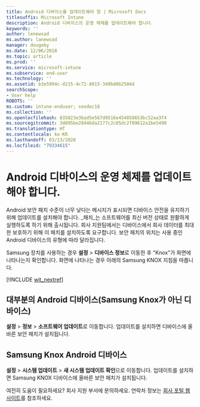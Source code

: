 ```yaml
---
title: Android 디바이스를 업데이트해야 함 | Microsoft Docs
titlesuffix: Microsoft Intune
description: Android 디바이스의 운영 체제를 업데이트해야 합니다.
keywords: ''
author: lenewsad
ms.author: lanewsad
manager: dougeby
ms.date: 12/06/2018
ms.topic: article
ms.prod: ''
ms.service: microsoft-intune
ms.subservice: end-user
ms.technology: ''
ms.assetid: b3e5994c-d215-4c72-8915-349bd0b2504d
searchScope:
- User help
ROBOTS: ''
ms.custom: intune-enduser; seodec18
ms.collection: ''
ms.openlocfilehash: 835823e3bad5e567d9516e454858653bc52aa3f4
ms.sourcegitcommit: 3d895be2844bda2177c2c85dc2f09612a1be5490
ms.translationtype: HT
ms.contentlocale: ko-KR
ms.lasthandoff: 03/13/2020
ms.locfileid: "79334615"
---
```

# <a name="you-need-to-update-your-android-devices-operating-system"></a>Android 디바이스의 운영 체제를 업데이트해야 합니다.

Android 보안 패치 수준이 너무 낮다는 메시지가 표시되면 디바이스 안전을 유지하기 위해 업데이트를 설치해야 합니다. _패치_는 소프트웨어를 최신 버전 상태로 원활하게 실행하도록 하기 위해 출시됩니다. 회사 지원팀에서는 디바이스에서 회사 데이터를 최대한 보호하기 위해 이 패치를 설치하도록 요구합니다. 보안 패치의 위치는 사용 중인 Android 디바이스의 유형에 따라 달라집니다.

Samsung 장치를 사용하는 경우 **설정** > **디바이스 정보**로 이동한 후 "Knox"가 화면에 나타나는지 확인합니다. 화면에 나타나는 경우 아래의 Samsung KNOX 지침을 따릅니다.

[!INCLUDE [wit_nextref](includes/end-user-os-update-guidance.md)]

## <a name="for-most-android-devices-non-samsung-knox"></a>대부분의 Android 디바이스(Samsung Knox가 아닌 디바이스)

**설정** > **정보** > **소프트웨어 업데이트**로 이동합니다. 업데이트를 설치하면 디바이스에 올바른 보안 패치가 설치됩니다.

## <a name="for-samsung-knox-android-devices"></a>Samsung Knox Android 디바이스

**설정** > **시스템 업데이트** > **새 시스템 업데이트 확인**으로 이동합니다. 업데이트를 설치하면 Samsung KNOX 디바이스에 올바른 보안 패치가 설치됩니다.



여전히 도움이 필요하세요? 회사 지원 부서에 문의하세요. 연락처 정보는 [회사 포털 웹 사이트](https://go.microsoft.com/fwlink/?linkid=2010980)를 참조하세요.
